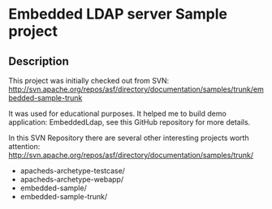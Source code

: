 Embedded LDAP server Sample project
===================================

Description
-----------

This project was initially checked out from SVN:
http://svn.apache.org/repos/asf/directory/documentation/samples/trunk/embedded-sample-trunk

It was used for educational purposes. It helped me to build demo application: EmbeddedLdap, see this GitHub repository for more details.

In this SVN Repository there are several other interesting projects worth attention:
http://svn.apache.org/repos/asf/directory/documentation/samples/trunk/

- apacheds-archetype-testcase/
- apacheds-archetype-webapp/
- embedded-sample/
- embedded-sample-trunk/

